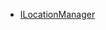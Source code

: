 
- [ILocationManager](https://android.googlesource.com/platform/frameworks/base/+/refs/heads/android14-release/location/java/android/location/ILocationManager.aidl)